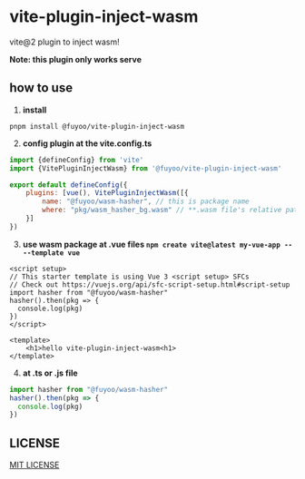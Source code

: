 # vite-plugin-inject-wasm
vite@2  plugin to inject wasm!


**Note: this plugin only works serve**

## how to use

1. **install**

```hash
pnpm install @fuyoo/vite-plugin-inject-wasm
```

2. **config plugin at the vite.config.ts**

```js
import {defineConfig} from 'vite'
import {VitePluginInjectWasm} from '@fuyoo/vite-plugin-inject-wasm'

export default defineConfig({
    plugins: [vue(), VitePluginInjectWasm([{
        name: "@fuyoo/wasm-hasher", // this is package name
        where: "pkg/wasm_hasher_bg.wasm" // **.wasm file's relative path in the package
    }]
})
```

3. **use wasm package at .vue files `npm create vite@latest my-vue-app -- --template vue`**

```vue
<script setup>
// This starter template is using Vue 3 <script setup> SFCs
// Check out https://vuejs.org/api/sfc-script-setup.html#script-setup
import hasher from "@fuyoo/wasm-hasher"
hasher().then(pkg => {
  console.log(pkg)
})
</script>

<template>
    <h1>hello vite-plugin-inject-wasm<h1>
</template>
```

4. **at .ts or .js file**
```ts
import hasher from "@fuyoo/wasm-hasher"
hasher().then(pkg => {
  console.log(pkg)
})
```

## LICENSE
[MIT LICENSE](./LICENSE)